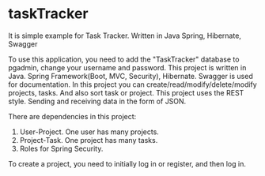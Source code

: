 # taskTracker
It is simple example for Task Tracker. Written in Java Spring, Hibernate, Swagger

To use this application, you need to add the "TaskTracker" database to pgadmin, change your username and password.
This project is written in Java. Spring Framework(Boot, MVC, Security), Hibernate. Swagger is used for documentation.
In this project you can create/read/modify/delete/modify projects, tasks. And also sort task or project.
This project uses the REST style. Sending and receiving data in the form of JSON.

There are dependencies in this project:
1) User-Project. One user has many projects.
2) Project-Task. One project has many tasks.
3) Roles for Spring Security.

To create a project, you need to initially log in or register, and then log in.
